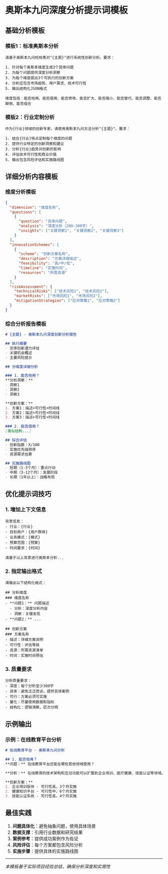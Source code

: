 # 奥斯本九问深度分析提示词模板

## 基础分析模板

### 模板1：标准奥斯本分析
```
请基于奥斯本九问检核表对"{主题}"进行系统性创新分析。要求：

1. 针对每个奥斯本维度生成3个具体问题
2. 为每个问题提供深度分析洞察
3. 为每个维度提出3个可执行的创新方案
4. 分析应包含市场趋势、用户需求、技术可行性
5. 输出结构化JSON格式

维度包括：能否他用、能否借用、能否修改、能否扩大、能否缩小、能否替代、能否调整、能否颠倒、能否组合
```

### 模板2：行业定制分析
```
作为{行业}领域的创新专家，请使用奥斯本九问方法分析"{主题}"。要求：

1. 结合{行业}特点定制每个维度的问题
2. 提供行业特定的创新洞察和建议
3. 分析{行业}趋势对创新的影响
4. 评估技术可行性和商业价值
5. 输出包含风险评估和实施路线图
```

## 详细分析内容模板

### 维度分析模板
```json
{
  "dimension": "维度名称",
  "questions": [
    {
      "question": "具体问题",
      "analysis": "深度分析（200-300字）",
      "insights": ["关键洞察1", "关键洞察2", "关键洞察3"]
    }
  ],
  "innovationSchemes": [
    {
      "scheme": "创新方案名称",
      "description": "方案详细描述",
      "feasibility": "高/中/低",
      "timeline": "实施时间",
      "resources": "所需资源"
    }
  ],
  "riskAssessment": {
    "technicalRisks": ["技术风险1", "技术风险2"],
    "marketRisks": ["市场风险1", "市场风险2"],
    "mitigationStrategies": ["应对策略1", "应对策略2"]
  }
}
```

### 综合分析报告模板
```markdown
# {主题} - 奥斯本九问深度创新分析报告

## 执行摘要
- 总体创新潜力评估
- 关键机会概述
- 主要风险提示

## 分维度详细分析

### 1. 能否他用？
**分析洞察：**
- 洞察1
- 洞察2
- 洞察3

**创新方案：**
1. 方案1：描述+可行性+时间线
2. 方案2：描述+可行性+时间线
3. 方案3：描述+可行性+时间线

### 2. 能否借用？
[类似结构...]

## 综合评估
- 创新指数：X/100
- 实施优先级排序
- 资源需求估算

## 实施路线图
- 短期（1-3个月）：重点行动
- 中期（3-12个月）：发展阶段
- 长期（1年以上）：战略布局
```

## 优化提示词技巧

### 1. 增加上下文信息
```
背景信息：
- 行业：{行业}
- 目标用户：{用户群体}
- 业务模式：{模式}
- 预算范围：{预算}
- 时间要求：{时间}

请基于以上背景进行奥斯本分析...
```

### 2. 指定输出格式
```
请输出以下结构化格式：

## 分析维度
### 维度名称
- **问题1：** 问题描述
  - 分析：深度分析内容
  - 洞察：关键发现
- **问题2：** ...

## 创新方案
### 方案名称
- 描述：详细方案说明
- 可行性：评估等级
- 资源：所需资源清单
- 时间：实施时间预估
```

### 3. 质量要求
```
分析质量要求：
- 深度：每个分析至少300字
- 具体：避免泛泛而谈，提供具体案例
- 可行：方案必须可实施
- 量化：尽量使用数据和指标
- 结构化：逻辑清晰，层次分明
```

## 示例输出

### 示例：在线教育平台分析
```markdown
# 在线教育平台 - 奥斯本九问分析

## 1. 能否他用？
**问题：** 在线教育平台还能在哪些其他领域使用？

**分析：** 在线教育的技术架构和互动功能可以扩展到企业培训、医疗健康、技能认证等领域。例如...

**创新方案：**
1. 企业培训版块 - 可行性高，3个月实施
2. 健康知识平台 - 可行性中，6个月实施
3. 技能认证系统 - 可行性高，4个月实施
```

## 最佳实践

1. **问题具体化**：避免抽象问题，使用具体场景
2. **数据支撑**：引用行业数据和研究结果
3. **案例参考**：提供成功案例作为佐证
4. **风险评估**：每个方案都包含风险分析
5. **实施步骤**：提供具体的实施路线图

---
*本模板基于实际项目经验总结，确保分析深度和实用性*